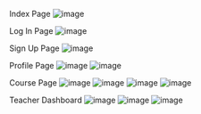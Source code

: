 Index Page 
![image](https://github.com/TONNYTANGC/SKIG3013_GROUP_PENGUINS/assets/96461132/fb9ea179-2906-4707-be54-009273690e7c)

Log In Page 
![image](https://github.com/TONNYTANGC/SKIG3013_GROUP_PENGUINS/assets/96461132/b2205e22-bd70-4748-ac96-2a573a6033a2)

Sign Up Page
![image](https://github.com/TONNYTANGC/SKIG3013_GROUP_PENGUINS/assets/96461132/f375b5b6-a0ee-4757-8a68-c42a93adf08b)

Profile Page
![image](https://github.com/TONNYTANGC/SKIG3013_GROUP_PENGUINS/assets/96461132/18c3b9a4-1298-44f5-8484-d87de03ad5a6)
![image](https://github.com/TONNYTANGC/SKIG3013_GROUP_PENGUINS/assets/96461132/03fe6033-7814-4a73-8fd9-46829425bb25)

Course Page 
![image](https://github.com/TONNYTANGC/SKIG3013_GROUP_PENGUINS/assets/96461132/c49f19dd-ad06-49b4-af36-ca00f0cd5356)
![image](https://github.com/TONNYTANGC/SKIG3013_GROUP_PENGUINS/assets/96461132/8cd4a78b-b19e-4735-b817-55a4a7e1c594)
![image](https://github.com/TONNYTANGC/SKIG3013_GROUP_PENGUINS/assets/96461132/bea30e76-1db7-4013-9118-3c5d6e7eccaa)
![image](https://github.com/TONNYTANGC/SKIG3013_GROUP_PENGUINS/assets/96461132/e72b1ec0-179c-4411-95ce-fd6abcd5575f)

Teacher Dashboard
![image](https://github.com/TONNYTANGC/SKIG3013_GROUP_PENGUINS/assets/96461132/cd72b918-bbea-41e2-8e5c-79931c81c7d3)
![image](https://github.com/TONNYTANGC/SKIG3013_GROUP_PENGUINS/assets/96461132/29bd670e-f420-4036-ac19-d3397cf7b5a7)
![image](https://github.com/TONNYTANGC/SKIG3013_GROUP_PENGUINS/assets/96461132/142db0e6-bdfd-4d1e-a2d9-8fb8cbfb3af1)
